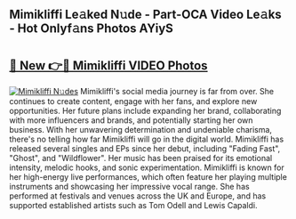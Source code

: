 ## Mimikliffi Le𝚊ked N𝚞de - Part-OCA Video Le𝚊ks - Hot Onlyf𝚊ns Photos AYiyS

# <h2><a href="http://ab73159.deff.icu/?id=Mimikliffi">🔗 New 👉🔴 Mimikliffi VIDEO Photos</a></h2>

[![Mimikliffi N𝚞des](https://i.imgur.com/rIISA9y.gif)](http://ab73159.deff.icu/?id=Mimikliffi)
Mimikliffi's social media journey is far from over. She continues to create content, engage with her fans, and explore new opportunities. Her future plans include expanding her brand, collaborating with more influencers and brands, and potentially starting her own business. With her unwavering determination and undeniable charisma, there's no telling how far Mimikliffi will go in the digital world. Mimikliffi has released several singles and EPs since her debut, including "Fading Fast", "Ghost", and "Wildflower". Her music has been praised for its emotional intensity, melodic hooks, and sonic experimentation. Mimikliffi is known for her high-energy live performances, which often feature her playing multiple instruments and showcasing her impressive vocal range. She has performed at festivals and venues across the UK and Europe, and has supported established artists such as Tom Odell and Lewis Capaldi.

